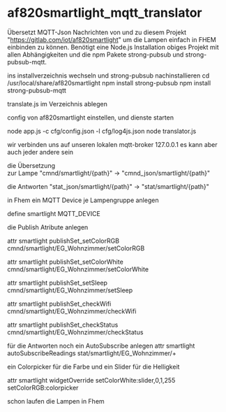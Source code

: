 # af820smartlight_mqtt_translator

Übersetzt MQTT-Json Nachrichten von und zu diesem Projekt "https://gitlab.com/iot/af820smartlight" um die Lampen einfach in FHEM einbinden zu können.
Benötigt eine Node.js Installation obiges Projekt mit allen Abhängigkeiten und die npm Pakete
strong-pubsub und strong-pubsub-mqtt.

ins installverzeichnis wechseln und strong-pubsub nachinstallieren
cd /usr/local/share/af820smartlight
npm install strong-pubsub
npm install strong-pubsub-mqtt

translate.js im Verzeichnis ablegen

config von af820smartlight einstellen, und dienste starten

node app.js -c cfg/config.json -l cfg/log4js.json
node translator.js


wir verbinden uns auf unseren lokalen mqtt-broker 127.0.0.1 es kann  aber auch jeder andere sein

die Übersetzung   
zur Lampe       "cmnd/smartlight/{path}" -> "cmnd_json/smartlight/{path}" 

die Antworten   "stat_json/smartlight/{path}" -> "stat/smartlight/{path}"

in Fhem ein MQTT Device je Lampengruppe anlegen

define smartlight MQTT_DEVICE

die Publish Atribute anlegen

attr smartlight publishSet_setColorRGB cmnd/smartlight/EG_Wohnzimmer/setColorRGB

attr smartlight publishSet_setColorWhite cmnd/smartlight/EG_Wohnzimmer/setColorWhite 

attr smartlight publishSet_setSleep cmnd/smartlight/EG_Wohnzimmer/setSleep

attr smartlight publishSet_checkWifi cmnd/smartlight/EG_Wohnzimmer/checkWifi

attr smartlight publishSet_checkStatus cmnd/smartlight/EG_Wohnzimmer/checkStatus

für die Antworten noch ein AutoSubscribe anlegen
attr smartlight autoSubscribeReadings stat/smartlight/EG_Wohnzimmer/+

ein Colorpicker für die Farbe und ein Slider für die Helligkeit

attr smartlight widgetOverride setColorWhite:slider,0,1,255 setColorRGB:colorpicker

schon laufen die Lampen in Fhem 

